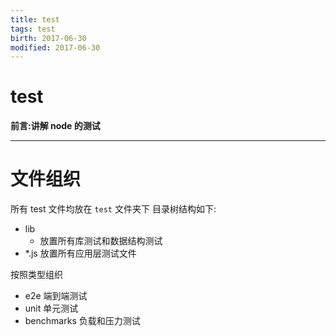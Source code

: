 ```yaml
---
title: test    
tags: test      
birth: 2017-06-30      
modified: 2017-06-30      
---
```


test
===
**前言:讲解 node 的测试**

---

# 文件组织

所有 test 文件均放在 `test` 文件夹下
目录树结构如下:

* lib
    * 放置所有库测试和数据结构测试
* *.js 放置所有应用层测试文件

按照类型组织

* e2e 端到端测试
* unit 单元测试
* benchmarks 负载和压力测试